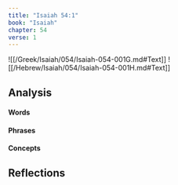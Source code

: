 ```yaml
---
title: "Isaiah 54:1"
book: "Isaiah"
chapter: 54
verse: 1
---
```

![[/Greek/Isaiah/054/Isaiah-054-001G.md#Text]]
![[/Hebrew/Isaiah/054/Isaiah-054-001H.md#Text]]

## Analysis

#### Words

#### Phrases

#### Concepts

## Reflections
